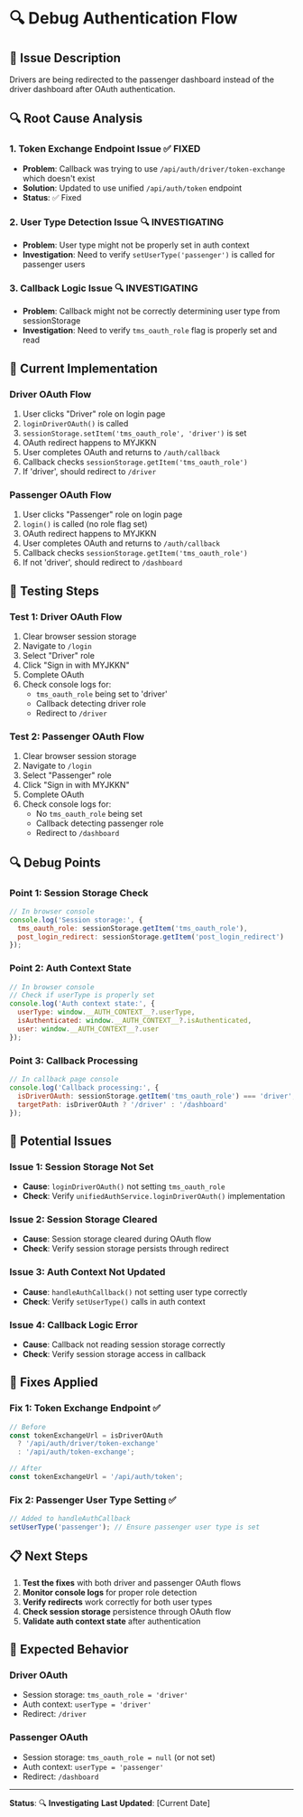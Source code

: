 # 🔍 Debug Authentication Flow

## 🎯 **Issue Description**
Drivers are being redirected to the passenger dashboard instead of the driver dashboard after OAuth authentication.

## 🔍 **Root Cause Analysis**

### **1. Token Exchange Endpoint Issue** ✅ FIXED
- **Problem**: Callback was trying to use `/api/auth/driver/token-exchange` which doesn't exist
- **Solution**: Updated to use unified `/api/auth/token` endpoint
- **Status**: ✅ Fixed

### **2. User Type Detection Issue** 🔍 INVESTIGATING
- **Problem**: User type might not be properly set in auth context
- **Investigation**: Need to verify `setUserType('passenger')` is called for passenger users

### **3. Callback Logic Issue** 🔍 INVESTIGATING
- **Problem**: Callback might not be correctly determining user type from sessionStorage
- **Investigation**: Need to verify `tms_oauth_role` flag is properly set and read

## 🔧 **Current Implementation**

### **Driver OAuth Flow**
1. User clicks "Driver" role on login page
2. `loginDriverOAuth()` is called
3. `sessionStorage.setItem('tms_oauth_role', 'driver')` is set
4. OAuth redirect happens to MYJKKN
5. User completes OAuth and returns to `/auth/callback`
6. Callback checks `sessionStorage.getItem('tms_oauth_role')`
7. If 'driver', should redirect to `/driver`

### **Passenger OAuth Flow**
1. User clicks "Passenger" role on login page
2. `login()` is called (no role flag set)
3. OAuth redirect happens to MYJKKN
4. User completes OAuth and returns to `/auth/callback`
5. Callback checks `sessionStorage.getItem('tms_oauth_role')`
6. If not 'driver', should redirect to `/dashboard`

## 🧪 **Testing Steps**

### **Test 1: Driver OAuth Flow**
1. Clear browser session storage
2. Navigate to `/login`
3. Select "Driver" role
4. Click "Sign in with MYJKKN"
5. Complete OAuth
6. Check console logs for:
   - `tms_oauth_role` being set to 'driver'
   - Callback detecting driver role
   - Redirect to `/driver`

### **Test 2: Passenger OAuth Flow**
1. Clear browser session storage
2. Navigate to `/login`
3. Select "Passenger" role
4. Click "Sign in with MYJKKN"
5. Complete OAuth
6. Check console logs for:
   - No `tms_oauth_role` being set
   - Callback detecting passenger role
   - Redirect to `/dashboard`

## 🔍 **Debug Points**

### **Point 1: Session Storage Check**
```javascript
// In browser console
console.log('Session storage:', {
  tms_oauth_role: sessionStorage.getItem('tms_oauth_role'),
  post_login_redirect: sessionStorage.getItem('post_login_redirect')
});
```

### **Point 2: Auth Context State**
```javascript
// In browser console
// Check if userType is properly set
console.log('Auth context state:', {
  userType: window.__AUTH_CONTEXT__?.userType,
  isAuthenticated: window.__AUTH_CONTEXT__?.isAuthenticated,
  user: window.__AUTH_CONTEXT__?.user
});
```

### **Point 3: Callback Processing**
```javascript
// In callback page console
console.log('Callback processing:', {
  isDriverOAuth: sessionStorage.getItem('tms_oauth_role') === 'driver',
  targetPath: isDriverOAuth ? '/driver' : '/dashboard'
});
```

## 🚨 **Potential Issues**

### **Issue 1: Session Storage Not Set**
- **Cause**: `loginDriverOAuth()` not setting `tms_oauth_role`
- **Check**: Verify `unifiedAuthService.loginDriverOAuth()` implementation

### **Issue 2: Session Storage Cleared**
- **Cause**: Session storage cleared during OAuth flow
- **Check**: Verify session storage persists through redirect

### **Issue 3: Auth Context Not Updated**
- **Cause**: `handleAuthCallback()` not setting user type correctly
- **Check**: Verify `setUserType()` calls in auth context

### **Issue 4: Callback Logic Error**
- **Cause**: Callback not reading session storage correctly
- **Check**: Verify session storage access in callback

## 🔧 **Fixes Applied**

### **Fix 1: Token Exchange Endpoint** ✅
```typescript
// Before
const tokenExchangeUrl = isDriverOAuth 
  ? '/api/auth/driver/token-exchange'
  : '/api/auth/token-exchange';

// After
const tokenExchangeUrl = '/api/auth/token';
```

### **Fix 2: Passenger User Type Setting** ✅
```typescript
// Added to handleAuthCallback
setUserType('passenger'); // Ensure passenger user type is set
```

## 📋 **Next Steps**

1. **Test the fixes** with both driver and passenger OAuth flows
2. **Monitor console logs** for proper role detection
3. **Verify redirects** work correctly for both user types
4. **Check session storage** persistence through OAuth flow
5. **Validate auth context state** after authentication

## 🎯 **Expected Behavior**

### **Driver OAuth**
- Session storage: `tms_oauth_role = 'driver'`
- Auth context: `userType = 'driver'`
- Redirect: `/driver`

### **Passenger OAuth**
- Session storage: `tms_oauth_role = null` (or not set)
- Auth context: `userType = 'passenger'`
- Redirect: `/dashboard`

---

**Status**: 🔍 **Investigating**
**Last Updated**: [Current Date]








